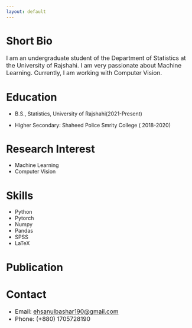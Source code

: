 ```yaml
---
layout: default
---
```


# Short Bio

<span style="font-size: 16px;">
I am an undergraduate student of the Department of Statistics at the University of Rajshahi. I am very passionate about Machine Learning. Currently, I am working with Computer Vision.
</span>

# Education
* B.S., Statistics, University of Rajshahi(2021-Present)

* Higher Secondary: Shaheed Police Smrity College ( 2018-2020)


# Research Interest

* Machine Learning
* Computer Vision

# Skills

* Python
* Pytorch
* Numpy
* Pandas
* SPSS
* LaTeX


# Publication


# Contact

 * <span style="font-size: 16px;">Email: ehsanulbashar190@gmail.com </span>
 * <span style="font-size: 16px;">Phone: (+880) 1705728190 </span>




